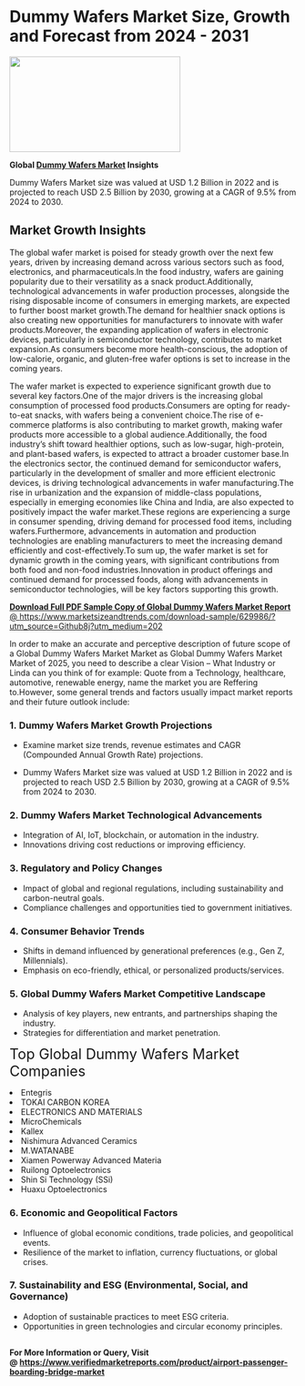 <H1>Dummy Wafers Market Size, Growth and Forecast from 2024 - 2031</H1><img class="aligncenter size-medium wp-image-584254" src="https://thirdeyenews.in/wp-content/uploads/2024/09/Global-Market-Research-300x168.jpeg" alt="" width="300" height="168" /><p><strong>Global&nbsp;<a href="https://www.marketsizeandtrends.com/download-sample/629986/?utm_source=Github8j?utm_medium=202">Dummy Wafers Market</a> Insights</strong></p><p>Dummy Wafers Market size was valued at USD 1.2 Billion in 2022 and is projected to reach USD 2.5 Billion by 2030, growing at a CAGR of 9.5% from 2024 to 2030.</p><p><h2>Market Growth Insights</h2> <p>The global wafer market is poised for steady growth over the next few years, driven by increasing demand across various sectors such as food, electronics, and pharmaceuticals.In the food industry, wafers are gaining popularity due to their versatility as a snack product.Additionally, technological advancements in wafer production processes, alongside the rising disposable income of consumers in emerging markets, are expected to further boost market growth.The demand for healthier snack options is also creating new opportunities for manufacturers to innovate with wafer products.Moreover, the expanding application of wafers in electronic devices, particularly in semiconductor technology, contributes to market expansion.As consumers become more health-conscious, the adoption of low-calorie, organic, and gluten-free wafer options is set to increase in the coming years.</p> <p><a href="#download"></a></p> <p>The wafer market is expected to experience significant growth due to several key factors.One of the major drivers is the increasing global consumption of processed food products.Consumers are opting for ready-to-eat snacks, with wafers being a convenient choice.The rise of e-commerce platforms is also contributing to market growth, making wafer products more accessible to a global audience.Additionally, the food industry’s shift toward healthier options, such as low-sugar, high-protein, and plant-based wafers, is expected to attract a broader customer base.In the electronics sector, the continued demand for semiconductor wafers, particularly in the development of smaller and more efficient electronic devices, is driving technological advancements in wafer manufacturing.The rise in urbanization and the expansion of middle-class populations, especially in emerging economies like China and India, are also expected to positively impact the wafer market.These regions are experiencing a surge in consumer spending, driving demand for processed food items, including wafers.Furthermore, advancements in automation and production technologies are enabling manufacturers to meet the increasing demand efficiently and cost-effectively.To sum up, the wafer market is set for dynamic growth in the coming years, with significant contributions from both food and non-food industries.Innovation in product offerings and continued demand for processed foods, along with advancements in semiconductor technologies, will be key factors supporting this growth.<p><a href="#more"></p><p><span class=""><strong>Download Full PDF Sample Copy of Global Dummy Wafers Market Report</strong> @ <a href="https://www.marketsizeandtrends.com/download-sample/629986/?utm_source=Github8j?utm_medium=202" target="_blank">https://www.marketsizeandtrends.com/download-sample/629986/?utm_source=Github8j?utm_medium=202</a></span></p><p>In order to make an accurate and perceptive description of future scope of a Global&nbsp;Dummy Wafers Market Market as Global&nbsp;Dummy Wafers Market Market of 2025, you need to describe a clear Vision &ndash; What Industry or Linda can you think of for example: Quote from a Technology, healthcare, automotive, renewable energy, name the market you are Reffering to.However, some general trends and factors usually impact market reports and their future outlook include:</p><h3>1.&nbsp;<strong>Dummy Wafers Market Growth Projections</strong></h3><ul><li>Examine market size trends, revenue estimates and CAGR (Compounded Annual Growth Rate) projections.</li><li><p>Dummy Wafers Market size was valued at USD 1.2 Billion in 2022 and is projected to reach USD 2.5 Billion by 2030, growing at a CAGR of 9.5% from 2024 to 2030.</p></li></ul><h3>2.&nbsp;<strong>Dummy Wafers Market Technological Advancements</strong></h3><ul><li>Integration of AI, IoT, blockchain, or automation in the industry.</li><li>Innovations driving cost reductions or improving efficiency.</li></ul><h3>3.&nbsp;<strong>Regulatory and Policy Changes</strong></h3><ul><li>Impact of global and regional regulations, including sustainability and carbon-neutral goals.</li><li>Compliance challenges and opportunities tied to government initiatives.</li></ul><h3>4.&nbsp;<strong>Consumer Behavior Trends</strong></h3><ul><li>Shifts in demand influenced by generational preferences (e.g., Gen Z, Millennials).</li><li>Emphasis on eco-friendly, ethical, or personalized products/services.</li></ul><h3>5.&nbsp;<strong>Global Dummy Wafers Market Competitive Landscape</strong></h3><ul><li>Analysis of key players, new entrants, and partnerships shaping the industry.</li><li>Strategies for differentiation and market penetration.</li></ul><p data-pm-slice="1 1 []"><span style="color: inherit; font-family: inherit; font-size: 25px;">Top Global Dummy Wafers Market Companies</span></p><div class="" data-test-id=""><p><li>Entegris</li><li> TOKAI CARBON KOREA</li><li> ELECTRONICS AND MATERIALS</li><li> MicroChemicals</li><li> Kallex</li><li> Nishimura Advanced Ceramics</li><li> M.WATANABE</li><li> Xiamen Powerway Advanced Materia</li><li> Ruilong Optoelectronics</li><li> Shin Si Technology (SSi)</li><li> Huaxu Optoelectronics</li></p></div><h3>6.&nbsp;<strong>Economic and Geopolitical Factors</strong></h3><ul><li>Influence of global economic conditions, trade policies, and geopolitical events.</li><li>Resilience of the market to inflation, currency fluctuations, or global crises.</li></ul><h3>7.&nbsp;<strong>Sustainability and ESG (Environmental, Social, and Governance)</strong></h3><ul><li>Adoption of sustainable practices to meet ESG criteria.</li><li>Opportunities in green technologies and circular economy principles.</li></ul><h2><strong style="font-size: 14px;">For More Information or Query, Visit @&nbsp;</strong><a style="background-color: #ffffff; font-size: 14px;" href="https://www.marketsizeandtrends.com/report/dummy-wafers-market/" target="_blank">https://www.verifiedmarketreports.com/product/airport-passenger-boarding-bridge-market</a></h2>